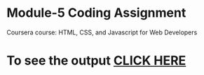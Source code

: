 
# Module-5 Coding Assignment

Coursera course: HTML, CSS, and Javascript for Web Developers

# To see the output [CLICK HERE](https://isiddverma.github.io/Coursera-HTML-CSS-and-JS/Assignments/module-5/index.html)
